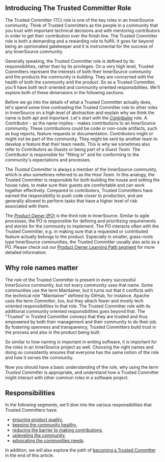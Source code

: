## Introducing The Trusted Committer Role

The Trusted Committer (TC) role is one of the key roles in an InnerSource
community. Think of Trusted Committers as the people in a community that you trust with
important technical decisions and with mentoring contributors in order to get
their contribution over the finish line. The Trusted Committer role is both a demanding and a
rewarding role to fulfill. It goes far beyond being an opinionated gatekeeper
and it is instrumental for the success of any InnerSource community. 

Generally speaking, the Trusted Committer role is defined by its responsibilities, rather than
by its privileges. On a very high level, Trusted Committers represent the interests of both
their InnerSource community and the products the community is building. They
are concerned with the health of both the community and the product. So as a
Trusted Committer, you'll have both tech oriented and community oriented responsibilities.  We'll
explore both of these dimensions in the following sections. 

Before we go into the details of what a Trusted Committer actually does, let's spend some time
contrasting the Trusted Committer role to other roles in InnerSource on a high level of abstraction and
explain why we think the name is both apt and important.  Let's
start with the [_Contributor_][CO Introduction] role. A _Contributor_ - as the name implies -
makes contributions to an InnerSource community.  These contributions could be code or non-code
artifacts, such as bug reports, feature requests or documentation.
_Contributors_ might or might not be part of the community. They might be sent by
another team to develop a feature that their team needs. This is why we
sometimes also refer to _Contributors_ as _Guests_ or being part of a _Guest
Team_. The _Contributor_ is responsible for "fitting in" and for conforming to the
community's expectations and processes.

The _Trusted Committer_ is always a member of the InnerSource community, which is
also sometimes referred to as the _Host Team_. In this analogy, the Trusted Committer is
responsible for both building the house and setting the house rules, to make
sure their guests are comfortable and can work together effectively. Compared
to contributors, Trusted Committers have earned the responsibility to push code closer to
production, and are generally allowed to perform tasks that have a higher level
of risk associated with them.

The [_Product Owner_ (PO)][PO Introduction] is the third role in InnerSource.  Similar to agile
processes, the PO is responsible for defining and prioritizing requirements and
stories for the community to implement. The PO interacts often with the
Trusted Committer, e.g. in making sure that a requested or contributed feature actually
belongs to the product. Especially in smaller, grass-roots type InnerSource
communities, the Trusted Committer usually also acts as a PO. Please check out our [Product
Owner Learning Path segment][PO Introduction] for more detailed information.

## Why role names matter

The role of the Trusted Committer is present in every successful InnerSource community, but not
every community uses that name. Some communities use the term Maintainer, but
it turns out that it conflicts with the technical role "Maintainer" defined by
GitHub, for instance.  Apache uses the term _Committer_, too, but they attach
fewer and mostly tech oriented responsibilities to that role. The Trusted Committer role with
its additional community oriented responsibilities goes beyond that.  The
"Trusted" in Trusted Committer conveys that they are trusted and thus empowered by both their
management and their community to do their job. By fostering openness and
transparency, Trusted Committers build trust in the process and also in the product being
built.

So similar to how naming is important in writing software, it is important for the
roles in an InnerSource project as well. Choosing the right names and doing so
consistently ensures that everyone has the same notion of the role and how it
serves the community.

Now you should have a basic understanding of the role, why using the term
_Trusted Committer_ is appropriate, and understand how a Trusted Committer might
interact with other common roles in a software project.

## Responsibilities

In the following segments, we'll dive into the various responsibilities that
Trusted Committers have:

- [ensuring product quality](https://github.com/InnerSourceCommons/InnerSourceLearningPath/blob/master/trusted-committer/02-ensuring-product-quality.md),
- [keeping the community healthy](https://github.com/InnerSourceCommons/InnerSourceLearningPath/blob/master/trusted-committer/03-keeping-the-community-healthy.md),
- [reducing the barrier to making contributions](https://github.com/InnerSourceCommons/InnerSourceLearningPath/blob/master/trusted-committer/05-lowering-the-barriers-to-entry.md),
- [upleveling the community](https://github.com/InnerSourceCommons/InnerSourceLearningPath/blob/master/trusted-committer/04-uplevelling-community-members.md),
- [advocating the communities needs](https://github.com/InnerSourceCommons/InnerSourceLearningPath/blob/master/trusted-committer/06-advocating-for-the-communitys-needs.md).

In addition, we will also explore the path of [becoming a Trusted Committer](https://github.com/InnerSourceCommons/InnerSourceLearningPath/blob/master/trusted-committer/07-becoming-a-trusted-committer.md) in the end
of this article.



[CO Introduction]: https://github.com/InnerSourceCommons/InnerSourceLearningPath/blob/master/contributor/01-introduction-article.md
[PO Introduction]: https://github.com/InnerSourceCommons/InnerSourceLearningPath/blob/master/product-owner/01-opening-article.md
